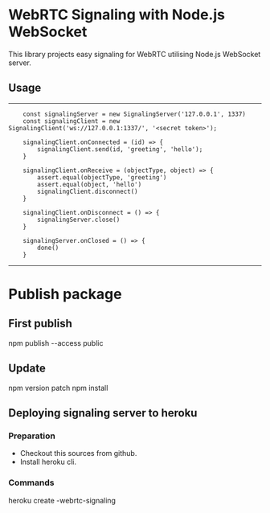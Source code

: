 # WebRTC Signaling with Node.js WebSocket

This library projects easy signaling for WebRTC utilising Node.js WebSocket server.

## Usage

---
        const signalingServer = new SignalingServer('127.0.0.1', 1337)
        const signalingClient = new SignalingClient('ws://127.0.0.1:1337/', '<secret token>');

        signalingClient.onConnected = (id) => {
            signalingClient.send(id, 'greeting', 'hello');
        }

        signalingClient.onReceive = (objectType, object) => {
            assert.equal(objectType, 'greeting')
            assert.equal(object, 'hello')
            signalingClient.disconnect()
        }

        signalingClient.onDisconnect = () => {
            signalingServer.close()
        }

        signalingServer.onClosed = () => {
            done()
        }
---

# Publish package

## First publish

npm publish --access public

## Update

npm version patch
npm install

## Deploying signaling server to heroku

### Preparation 

* Checkout this sources from github.
* Install heroku cli.

### Commands

heroku create <your-heroku-account>-webrtc-signaling